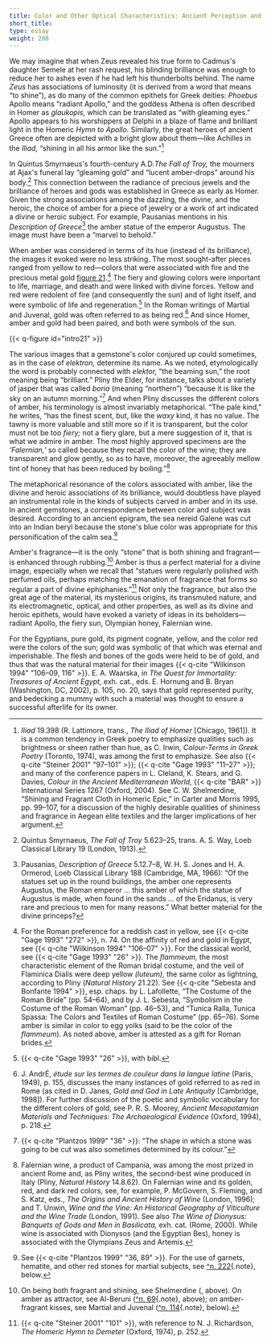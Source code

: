 ```yaml
---
title: Color and Other Optical Characteristics: Ancient Perception and Reception
short_title:
type: essay
weight: 208
---
```


We may imagine that when Zeus revealed his true form to Cadmus's daughter Semele at her rash request, his blinding brilliance was enough to reduce her to ashes even if he had left his thunderbolts behind. The name *Zeus* has associations of luminosity (it is derived from a word that means “to shine”), as do many of the common epithets for Greek deities: *Phoebus* Apollo means “radiant Apollo,” and the goddess Athena is often described in Homer as *glaukopis,* which can be translated as “with gleaming eyes.” Apollo appears to his worshippers at Delphi in a blaze of flame and brilliant light in the Homeric *Hymn to Apollo.* Similarly, the great heroes of ancient Greece often are depicted with a bright glow about them—like Achilles in the *Iliad,* “shining in all his armor like the sun.”[^72]

In Quintus Smyrnaeus's fourth-century A.D.*The Fall of Troy,* the mourners at Ajax's funeral lay “gleaming gold” and “lucent amber-drops” around his body.[^73] This connection between the radiance of precious jewels and the brilliance of heroes and gods was established in Greece as early as Homer. Given the strong associations among the dazzling, the divine, and the heroic, the choice of amber for a piece of jewelry or a work of art indicated a divine or heroic subject. For example, Pausanias mentions in his *Description of Greece*[^74] the amber statue of the emperor Augustus. The image must have been a “marvel to behold.”

When amber was considered in terms of its hue (instead of its brilliance), the images it evoked were no less striking. The most sought-after pieces ranged from yellow to red—colors that were associated with fire and the precious metal gold [figure 21](#intro21).[^75] The fiery and glowing colors were important to life, marriage, and death and were linked with divine forces. Yellow and red were redolent of fire (and consequently the sun) and of light itself, and were symbolic of life and regeneration.[^76] In the Roman writings of Martial and Juvenal, gold was often referred to as being red.[^77] And since Homer, amber and gold had been paired, and both were symbols of the sun.

{{< q-figure id="intro21" >}}

The various images that a gemstone's color conjured up could sometimes, as in the case of *elektron,* determine its name. As we noted, etymologically the word is probably connected with *elektor,* “the beaming sun,” the root meaning being “brilliant.” Pliny the Elder, for instance, talks about a variety of jasper that was called *boria* (meaning “northern”) “because it is like the sky on an autumn morning.”[^78] And when Pliny discusses the different colors of amber, his terminology is almost invariably metaphorical. “The pale kind,” he writes, “has the finest scent, but, like the *waxy* kind, it has no value. The tawny is more valuable and still more so if it is transparent, but the color must not be too *fiery;* not a fiery glare, but a mere suggestion of it, that is what we admire in amber. The most highly approved specimens are the *‘Falernian,’* so called because they recall the color of the wine; they are transparent and glow gently, so as to have, moreover, the agreeably mellow tint of honey that has been reduced by boiling.”[^79]

The metaphorical resonance of the colors associated with amber, like the divine and heroic associations of its brilliance, would doubtless have played an instrumental role in the kinds of subjects carved in amber and in its use. In ancient gemstones, a correspondence between color and subject was desired. According to an ancient epigram, the sea nereid Galene was cut into an Indian beryl because the stone's blue color was appropriate for this personification of the calm sea.[^80]

Amber's fragrance—it is the only “stone” that is both shining and fragrant—is enhanced through rubbing.[^81] Amber is thus a perfect material for a divine image, especially when we recall that “statues were regularly polished with perfumed oils, perhaps matching the emanation of fragrance that forms so regular a part of divine ephiphanies.”[^82] Not only the fragrance, but also the great age of the material, its mysterious origins, its transmuted nature, and its electromagnetic, optical, and other properties, as well as its divine and heroic epithets, would have evoked a variety of ideas in its beholders—radiant Apollo, the fiery sun, Olympian honey, Falernian wine.

[^72]: *Iliad* 19.398 (R. Lattimore, trans., *The Iliad of Homer* [Chicago, 1961]). It is a common tendency in Greek poetry to emphasize qualities such as brightness or sheen rather than hue, as C. Irwin, *Colour-Terms in Greek Poetry* (Toronto, 1974), was among the first to emphasize. See also {{< q-cite "Steiner 2001" "97–101" >}}; {{< q-cite "Gage 1993" "11–27" >}}; and many of the conference papers in L. Cleland, K. Stears, and G. Davies, *Colour in the Ancient Mediterranean World,* {{< q-cite "BAR" >}} International Series 1267 (Oxford, 2004). See C. W. Shelmerdine, “Shining and Fragrant Cloth in Homeric Epic,” in Carter and Morris 1995, pp. 99–107, for a discussion of the highly desirable qualities of shininess and fragrance in Aegean elite textiles and the larger implications of her argument.

[^73]: Quintus Smyrnaeus, *The Fall of Troy* 5.623–25, trans. A. S. Way, Loeb Classical Library 19 (London, 1913).

[^74]: Pausanias, *Description of Greece* 5.12.7–8, W. H. S. Jones and H. A. Ormerod, Loeb Classical Library 188 (Cambridge, MA, 1966): “Of the statues set up in the round buildings, the amber one represents Augustus, the Roman emperor … this amber of which the statue of Augustus is made, when found in the sands … of the Eridanus, is very rare and precious to men for many reasons.” What better material for the divine princeps?

[^75]: For the Roman preference for a reddish cast in yellow, see {{< q-cite "Gage 1993" "272" >}}, n. 74. On the affinity of red and gold in Egypt, see {{< q-cite "Wilkinson 1994" "106–07" >}}. For the classical world, see {{< q-cite "Gage 1993" "26" >}}. The *flammeum,* the most characteristic element of the Roman bridal costume, and the veil of Flaminica Dialis were deep yellow *(luteum),* the same color as lightning, according to Pliny (*Natural History* 21.22). See {{< q-cite "Sebesta and Bonfante 1994" >}}, esp. chaps. by L. Lafollette, “The Costume of the Roman Bride” (pp. 54–64), and by J. L. Sebesta, “Symbolism in the Costume of the Roman Woman” (pp. 46–53), and “Tunica Ralla, Tunica Spassa: The Colors and Textiles of Roman Costume” (pp. 65–76). Some amber is similar in color to egg yolks (said to be the color of the *flammeum*). As noted above, amber is attested as a gift for Roman brides.

For the Egyptians, pure gold, its pigment cognate, yellow, and the color red were the colors of the sun; gold was symbolic of that which was eternal and imperishable. The flesh and bones of the gods were held to be of gold, and thus that was the natural material for their images {{< q-cite "Wilkinson 1994" "106–09, 116" >}}. E. A. Waarska, in *The Quest for Immortality: Treasures of Ancient Egypt,* exh. cat., eds. E. Hornung and B. Bryan (Washington, DC, 2002), p. 105, no. 20, says that gold represented purity, and bedecking a mummy with such a material was thought to ensure a successful afterlife for its owner.

[^76]: {{< q-cite "Gage 1993" "26" >}}, with bibl.

[^77]: J. AndrÉ, *étude sur les termes de couleur dans la langue latine* (Paris, 1949), p. 155, discusses the many instances of gold referred to as red in Rome (as cited in D. Janes, *Gold and God in Late Antiquity* [Cambridge, 1998]). For further discussion of the poetic and symbolic vocabulary for the different colors of gold, see P. R. S. Moorey, *Ancient Mesopotamian Materials and Techniques: The Archaeological Evidence* (Oxford, 1994), p. 218.

[^78]: {{< q-cite "Plantzos 1999" "36" >}}: “The shape in which a stone was going to be cut was also sometimes determined by its colour.”

[^79]: Falernian wine, a product of Campania, was among the most prized in ancient Rome and, as Pliny writes, the second-best wine produced in Italy (Pliny, *Natural History* 14.8.62). On Falernian wine and its golden, red, and dark red colors, see, for example, P. McGovern, S. Fleming, and S. Katz, eds., *The Origins and Ancient History of Wine* (London, 1996); and T. Unwin, *Wine and the Vine: An Historical Geography of Viticulture and the Wine Trade* (London, 1991). See also *The Wine of Dionysus: Banquets of Gods and Men in Basilicata,* exh. cat. (Rome, 2000). While wine is associated with Dionysos (and the Egyptian Bes), honey is associated with the Olympians Zeus and Artemis.

[^80]: See  {{< q-cite "Plantzos 1999" "36, 89" >}}. For the use of garnets, hematite, and other red stones for martial subjects, see [^n. 222](#intro-01-fn222){.note}, below.

[^81]: On being both fragrant and shining, see Shelmerdine ([^72], above). On amber as attractor, see Al-Beruni ([^n. 69](#intro-01-fn069){.note}, above); on amber-fragrant kisses, see Martial and Juvenal ([^n. 114](#intro-01-fn114){.note}, below).

[^82]: {{< q-cite "Steiner 2001" "101" >}}, with reference to N. J. Richardson, *The Homeric Hymn to Demeter* (Oxford, 1974), p. 252.
